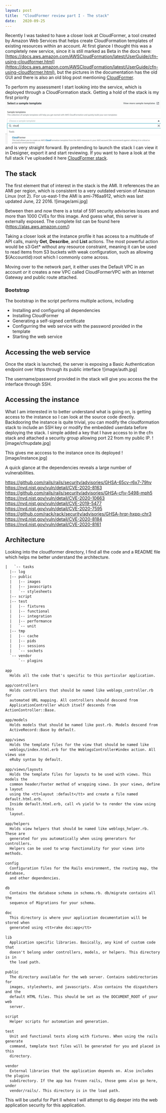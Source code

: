 ```yaml
---
layout: post
title:  "CloudFormer review part I - The stack"
date:   2020-09-25
---
```


Recently I was tasked to have a closer look at CloudFormer, a tool created by Amazon Web Services that helps create CloudFormation templates of existing resources within an account. At first glance I thought this was a completely new service, since it is still marked as Beta in the docs here: [https://docs.aws.amazon.com/AWSCloudFormation/latest/UserGuide/cfn-using-cloudformer.html](https://docs.aws.amazon.com/AWSCloudFormation/latest/UserGuide/cfn-using-cloudformer.html), but the pictures in the documentation has the old GUI and there is also an old blog post mentioning [CloudFormer](https://aws.amazon.com/blogs/devops/building-aws-cloudformation-templates-using-cloudformer). 

To perform my assessment I start looking into the service, which is deployed through a CloudFormation stack. Getting a hold of the stack is my first priority![](/image/cloudformerstack.jpg) and is very straight forward. By pretending to launch the stack I can view it in Designer, export it and start reviewing. If you want to have a look at the full stack I've uploaded it here [CloudFormer stack](https://gist.github.com/karimelmel/f5a0e9c975bc9b43fd3371c27662f090).

## The stack
The first element that of interest in the stack is the AMI. It references the an AMI per region, which is consistent to a very outdated version of Amazon Linux (not 2). For us-east-1 the AMI is ami-7f6aa912, which was last updated June, 22 2016. 
![image/ami.jpg]

Between then and now there is a total of 591 security advisories issues and more than 1000 CVEs for this image. And guess what, this server is externally exposed. The complete list can be found here (https://alas.aws.amazon.com/)

Taking a closer look at the instance profile it has access to a multitude of API calls, mainly **Get**, **Describe**, and **List** actions. The most powerful action would be s3:Get* without any resource constraint, meaning it can be used to read items from S3 buckets with weak configuration, such as allowing ${AccountId}:root which I commonly come across.

Moving over to the network part, it either uses the Default VPC in an account *or* it creates a new VPC called CloudFormerVPC with an Internet Gateway and public route attached.

### Bootstrap
The bootstrap in the script performs multiple actions, including

- Installing and configuring all dependencies
- Installing CloudFormer
- Generating a self-signed certificate
- Configurring the web service with the password provided in the template
- Starting the web service

## Accessing the web service
Once the stack is launched, the server is exposing a Basic Authentication endpoint over https through its public interface 
![image/auth.jpg]

The username/password provided in the stack will give you access the the interface through SSH. 

## Accessing the instance
What I am interested in to better understand what is going on, is getting access to the instance so I can look at the source code directly. Backdooring the instance is quite trivial, you can modify the cloudformation stack to include an SSH key or modify the embedded userdata before deploying the stack. 
I simple added a key that I have access to in the cfn stack and attached a security group allowing port 22 from my public IP. 
![image/cfnupdate.jpg]

This gives me acccess to the instance once its deployed
![image/instance.jpg]

A quick glance at the dependencies reveals a large number of vulnerabilities.

https://github.com/rails/rails/security/advisories/GHSA-65cv-r6x7-79hv
https://nvd.nist.gov/vuln/detail/CVE-2020-8163
https://github.com/rails/rails/security/advisories/GHSA-cfjv-5498-mph5
https://nvd.nist.gov/vuln/detail/CVE-2020-10663
https://nvd.nist.gov/vuln/detail/CVE-2019-5477
https://nvd.nist.gov/vuln/detail/CVE-2020-7595
https://github.com/rack/rack/security/advisories/GHSA-hrqr-hxpp-chr3
https://nvd.nist.gov/vuln/detail/CVE-2020-8184
https://nvd.nist.gov/vuln/detail/CVE-2020-8161


## Architecture
Looking into the cloudformer directory, I find all the code and a README file which helps me better understand the architecture.

```   
|   `-- tasks
  |-- log
  |-- public
  |   |-- images
  |   |-- javascripts
  |   `-- stylesheets
  |-- script
  |-- test
  |   |-- fixtures
  |   |-- functional
  |   |-- integration
  |   |-- performance
  |   `-- unit
  |-- tmp
  |   |-- cache
  |   |-- pids
  |   |-- sessions
  |   `-- sockets
  `-- vendor
      `-- plugins

app
  Holds all the code that's specific to this particular application.

app/controllers
  Holds controllers that should be named like weblogs_controller.rb for
  automated URL mapping. All controllers should descend from
  ApplicationController which itself descends from ActionController::Base.

app/models
  Holds models that should be named like post.rb. Models descend from
  ActiveRecord::Base by default.

app/views
  Holds the template files for the view that should be named like
  weblogs/index.html.erb for the WeblogsController#index action. All views use
  eRuby syntax by default.

app/views/layouts
  Holds the template files for layouts to be used with views. This models the
  common header/footer method of wrapping views. In your views, define a layout
  using the <tt>layout :default</tt> and create a file named default.html.erb.
  Inside default.html.erb, call <% yield %> to render the view using this
  layout.

app/helpers
  Holds view helpers that should be named like weblogs_helper.rb. These are
  generated for you automatically when using generators for controllers.
  Helpers can be used to wrap functionality for your views into methods.

config
  Configuration files for the Rails environment, the routing map, the database,
  and other dependencies.

db
  Contains the database schema in schema.rb. db/migrate contains all the
  sequence of Migrations for your schema.

doc
  This directory is where your application documentation will be stored when
  generated using <tt>rake doc:app</tt>

lib
  Application specific libraries. Basically, any kind of custom code that
  doesn't belong under controllers, models, or helpers. This directory is in
  the load path.

public
  The directory available for the web server. Contains subdirectories for
  images, stylesheets, and javascripts. Also contains the dispatchers and the
  default HTML files. This should be set as the DOCUMENT_ROOT of your web
  server.

script
  Helper scripts for automation and generation.

test
  Unit and functional tests along with fixtures. When using the rails generate
  command, template test files will be generated for you and placed in this
  directory.

vendor
  External libraries that the application depends on. Also includes the plugins
  subdirectory. If the app has frozen rails, those gems also go here, under
  vendor/rails/. This directory is in the load path.
  ```

This will be useful for Part II where I will attempt to dig deeper into the web application security for this application. 